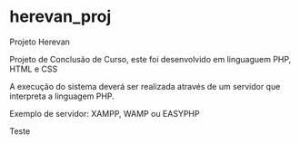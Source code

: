 # herevan_proj
Projeto Herevan

Projeto de Conclusão de Curso, este foi desenvolvido em linguaguem PHP, HTML e CSS

A execução do sistema deverá ser realizada através de um servidor que interpreta a linguagem PHP.

Exemplo de servidor: XAMPP, WAMP ou EASYPHP

Teste
